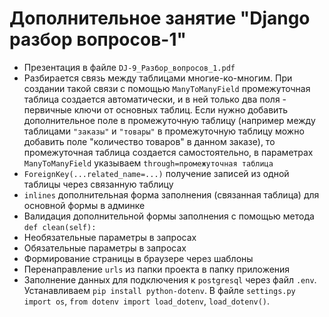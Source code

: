 # Дополнительное занятие "Django разбор вопросов-1"

* Презентация в файле `DJ-9_Разбор_вопросов_1.pdf`
* Разбирается связь между таблицами многие-ко-многим. При создании такой связи с помощью
`ManyToManyField` промежуточная таблица создается автоматически, и в ней только два поля - 
первичные ключи от основных таблиц. Если нужно добавить дополнительное поле в промежуточную таблицу
(например между таблицами `"заказы"` и `"товары"` в промежуточную таблицу можно добавить поле "количество товаров"
в данном заказе), то промежуточная таблица создается самостоятельно, в параметрах `ManyToManyField` указываем
`through=промежуточная таблица`
* `ForeignKey(...related_name=...)` получение записей из одной таблицы через связанную таблицу 
* `inlines` дополнительная форма заполнения (связанная таблица) для основной формы в админке
* Валидация дополнительной формы заполнения с помощью метода `def clean(self):`
* Необязательные параметры в запросах
* Обязательные параметры в запросах
* Формирование страницы в браузере через шаблоны
* Перенаправление `urls` из папки проекта в папку приложения
* Заполнение данных для подключения к `postgresql` через файл `.env`. Устанавливаем `pip install python-dotenv`.
В файле `settings.py` `import os`, `from dotenv import load_dotenv`, `load_dotenv()`. 


